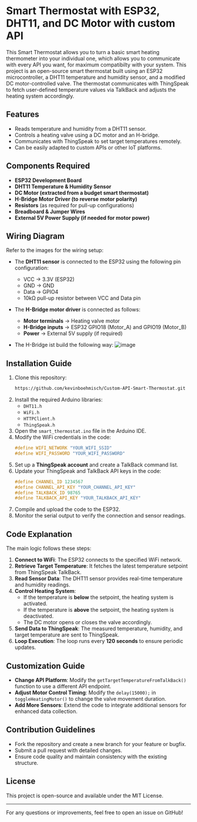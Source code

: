 # Smart Thermostat with ESP32, DHT11, and DC Motor with custom API
This Smart Thermostat allows you to turn a basic smart heating thermometer into your individual one, which allows you to communicate with every API you want, for maximum compatibilty with your system.
This project is an open-source smart thermostat built using an ESP32 microcontroller, a DHT11 temperature and humidity sensor, and a modified DC motor-controlled valve. The thermostat communicates with ThingSpeak to fetch user-defined temperature values via TalkBack and adjusts the heating system accordingly.

## Features
- Reads temperature and humidity from a DHT11 sensor.
- Controls a heating valve using a DC motor and an H-bridge.
- Communicates with ThingSpeak to set target temperatures remotely.
- Can be easily adapted to custom APIs or other IoT platforms.

## Components Required
- **ESP32 Development Board**
- **DHT11 Temperature & Humidity Sensor**
- **DC Motor (extracted from a budget smart thermostat)**
- **H-Bridge Motor Driver (to reverse motor polarity)**
- **Resistors** (as required for pull-up configurations)
- **Breadboard & Jumper Wires**
- **External 5V Power Supply (if needed for motor power)**

## Wiring Diagram
Refer to the images for the wiring setup:
- The **DHT11 sensor** is connected to the ESP32 using the following pin configuration:
  - VCC → 3.3V (ESP32)
  - GND → GND
  - Data → GPIO4
  - 10kΩ pull-up resistor between VCC and Data pin

- The **H-Bridge motor driver** is connected as follows:
  - **Motor terminals** → Heating valve motor
  - **H-Bridge inputs** → ESP32 GPIO18 (Motor_A) and GPIO19 (Motor_B)
  - **Power** → External 5V supply (if required)
 
- The H-Bridge ist build the following way:
  ![image](https://github.com/user-attachments/assets/9c0a41c6-0cad-4613-8058-01a3acc53919)


## Installation Guide
1. Clone this repository:
   ```sh
   https://github.com/kevinboehmisch/Custom-API-Smart-Thermostat.git
   ```
2. Install the required Arduino libraries:
   - `DHT11.h`
   - `WiFi.h`
   - `HTTPClient.h`
   - `ThingSpeak.h`
3. Open the `smart_thermostat.ino` file in the Arduino IDE.
4. Modify the WiFi credentials in the code:
   ```cpp
   #define WIFI_NETWORK "YOUR_WIFI_SSID"
   #define WIFI_PASSWORD "YOUR_WIFI_PASSWORD"
   ```
5. Set up a **ThingSpeak account** and create a TalkBack command list.
6. Update your ThingSpeak and TalkBack API keys in the code:
   ```cpp
   #define CHANNEL_ID 1234567
   #define CHANNEL_API_KEY "YOUR_CHANNEL_API_KEY"
   #define TALKBACK_ID 98765
   #define TALKBACK_API_KEY "YOUR_TALKBACK_API_KEY"
   ```
7. Compile and upload the code to the ESP32.
8. Monitor the serial output to verify the connection and sensor readings.

## Code Explanation
The main logic follows these steps:
1. **Connect to WiFi**: The ESP32 connects to the specified WiFi network.
2. **Retrieve Target Temperature**: It fetches the latest temperature setpoint from ThingSpeak TalkBack.
3. **Read Sensor Data**: The DHT11 sensor provides real-time temperature and humidity readings.
4. **Control Heating System**:
   - If the temperature is **below** the setpoint, the heating system is activated.
   - If the temperature is **above** the setpoint, the heating system is deactivated.
   - The DC motor opens or closes the valve accordingly.
5. **Send Data to ThingSpeak**: The measured temperature, humidity, and target temperature are sent to ThingSpeak.
6. **Loop Execution**: The loop runs every **120 seconds** to ensure periodic updates.

## Customization Guide
- **Change API Platform**: Modify the `getTargetTemperatureFromTalkBack()` function to use a different API endpoint.
- **Adjust Motor Control Timing**: Modify the `delay(15000);` in `toggleHeatingMotor()` to change the valve movement duration.
- **Add More Sensors**: Extend the code to integrate additional sensors for enhanced data collection.

## Contribution Guidelines
- Fork the repository and create a new branch for your feature or bugfix.
- Submit a pull request with detailed changes.
- Ensure code quality and maintain consistency with the existing structure.

## License
This project is open-source and available under the MIT License.

---

For any questions or improvements, feel free to open an issue on GitHub!


